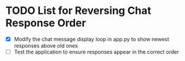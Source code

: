 # TODO List for Reversing Chat Response Order

- [x] Modify the chat message display loop in app.py to show newest responses above old ones
- [ ] Test the application to ensure responses appear in the correct order
